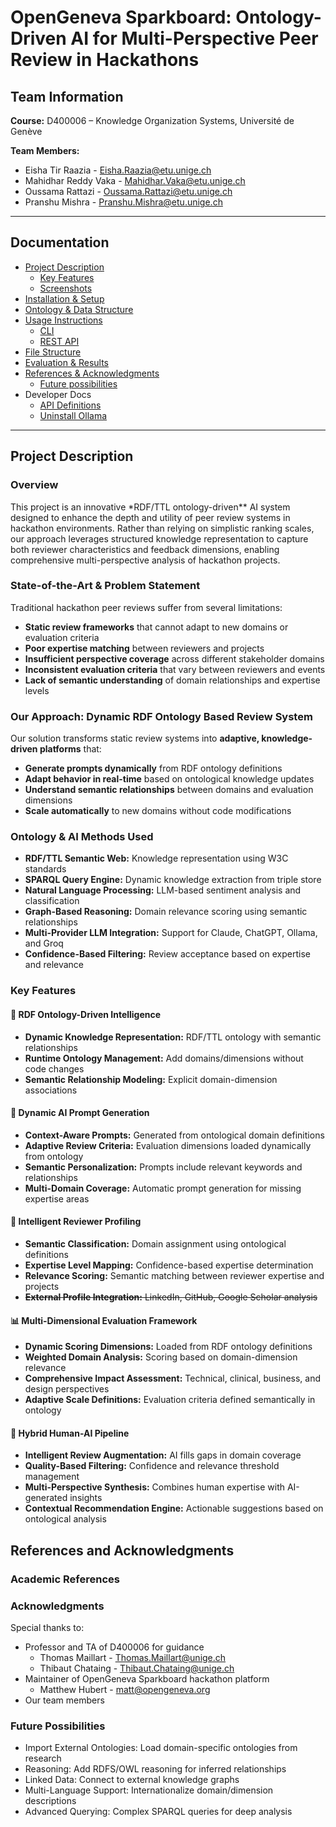 # OpenGeneva Sparkboard: Ontology-Driven AI for Multi-Perspective Peer Review in Hackathons

## Team Information

**Course:** D400006 – Knowledge Organization Systems, Université de Genève

**Team Members:**

- Eisha Tir Raazia - Eisha.Raazia@etu.unige.ch
- Mahidhar Reddy Vaka - Mahidhar.Vaka@etu.unige.ch
- Oussama Rattazi - Oussama.Rattazi@etu.unige.ch
- Pranshu Mishra - Pranshu.Mishra@etu.unige.ch

---

## Documentation

- [Project Description](#project-description)
  - [Key Features](#key-features)
  - [Screenshots](./docs/screenshots.md)
- [Installation & Setup](./docs/installation-setup.md)
- [Ontology & Data Structure](./docs/ontology-data-structure.md)
- [Usage Instructions](./docs/usage-instructions.md)
  - [CLI](./docs/usage-instructions.md#cli-version)
  - [REST API](./docs/usage-instructions.md#rest-api-version)
- [File Structure](./docs/file-structure.md)
- [Evaluation & Results](./docs/evaluation-results.md)
- [References & Acknowledgments](#references-and-acknowledgments)
  - [Future possibilities](#future-possibilities)
- Developer Docs
  - [API Definitions](./docs/dev/api_docs.md)
  - [Uninstall Ollama](./docs/dev/uninstall-ollama.md)

---

## Project Description

### Overview

This project is an innovative \*RDF/TTL ontology-driven\*\* AI system designed to enhance the depth and utility of peer review systems in hackathon environments. Rather than relying on simplistic ranking scales, our approach leverages structured knowledge representation to capture both reviewer characteristics and feedback dimensions, enabling comprehensive multi-perspective analysis of hackathon projects.

### State-of-the-Art & Problem Statement

Traditional hackathon peer reviews suffer from several limitations:

- **Static review frameworks** that cannot adapt to new domains or evaluation criteria
- **Poor expertise matching** between reviewers and projects
- **Insufficient perspective coverage** across different stakeholder domains
- **Inconsistent evaluation criteria** that vary between reviewers and events
- **Lack of semantic understanding** of domain relationships and expertise levels

### Our Approach: Dynamic RDF Ontology Based Review System

Our solution transforms static review systems into **adaptive, knowledge-driven platforms** that:

- **Generate prompts dynamically** from RDF ontology definitions
- **Adapt behavior in real-time** based on ontological knowledge updates
- **Understand semantic relationships** between domains and evaluation dimensions
- **Scale automatically** to new domains without code modifications

### Ontology & AI Methods Used

- **RDF/TTL Semantic Web:** Knowledge representation using W3C standards
- **SPARQL Query Engine:** Dynamic knowledge extraction from triple store
- **Natural Language Processing:** LLM-based sentiment analysis and classification
- **Graph-Based Reasoning:** Domain relevance scoring using semantic relationships
- **Multi-Provider LLM Integration:** Support for Claude, ChatGPT, Ollama, and Groq
- **Confidence-Based Filtering:** Review acceptance based on expertise and relevance

### Key Features

#### **🧠 RDF Ontology-Driven Intelligence**

- **Dynamic Knowledge Representation:** RDF/TTL ontology with semantic relationships
- **Runtime Ontology Management:** Add domains/dimensions without code changes
- **Semantic Relationship Modeling:** Explicit domain-dimension associations

#### **🔄 Dynamic AI Prompt Generation**

- **Context-Aware Prompts:** Generated from ontological domain definitions
- **Adaptive Review Criteria:** Evaluation dimensions loaded dynamically from ontology
- **Semantic Personalization:** Prompts include relevant keywords and relationships
- **Multi-Domain Coverage:** Automatic prompt generation for missing expertise areas

#### **👥 Intelligent Reviewer Profiling**

- **Semantic Classification:** Domain assignment using ontological definitions
- **Expertise Level Mapping:** Confidence-based expertise determination
- **Relevance Scoring:** Semantic matching between reviewer expertise and projects
- ~~**External Profile Integration:** LinkedIn, GitHub, Google Scholar analysis~~

#### **📊 Multi-Dimensional Evaluation Framework**

- **Dynamic Scoring Dimensions:** Loaded from RDF ontology definitions
- **Weighted Domain Analysis:** Scoring based on domain-dimension relevance
- **Comprehensive Impact Assessment:** Technical, clinical, business, and design perspectives
- **Adaptive Scale Definitions:** Evaluation criteria defined semantically in ontology

#### **🤖 Hybrid Human-AI Pipeline**

- **Intelligent Review Augmentation:** AI fills gaps in domain coverage
- **Quality-Based Filtering:** Confidence and relevance threshold management
- **Multi-Perspective Synthesis:** Combines human expertise with AI-generated insights
- **Contextual Recommendation Engine:** Actionable suggestions based on ontological analysis

## References and Acknowledgments

### Academic References

### Acknowledgments

Special thanks to:

- Professor and TA of D400006 for guidance
  - Thomas Maillart - Thomas.Maillart@unige.ch
  - Thibaut Chataing - Thibaut.Chataing@unige.ch
- Maintainer of OpenGeneva Sparkboard hackathon platform
  - Matthew Hubert - matt@opengeneva.org
- Our team members

### Future Possibilities

- Import External Ontologies: Load domain-specific ontologies from research
- Reasoning: Add RDFS/OWL reasoning for inferred relationships
- Linked Data: Connect to external knowledge graphs
- Multi-Language Support: Internationalize domain/dimension descriptions
- Advanced Querying: Complex SPARQL queries for deep analysis
